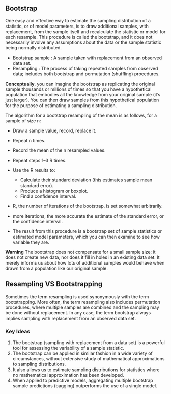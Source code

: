 ## Bootstrap

One easy and effective way to estimate the sampling distribution of a statistic, or of model parameters, is to draw additional 
samples, with replacement, from the sample itself and recalculate the statistic or model for each resample. This procedure is 
called the bootstrap, and it does not necessarily involve any assumptions about the data or the sample statistic being normally
distributed.

- Bootstrap sample : A sample taken with replacement from an observed data set.
- Resampling : The process of taking repeated samples from observed data; includes both bootstrap and permutation (shuffling) 
procedures.

**Conceptually**, you can imagine the bootstrap as replicating the original sample thousands or millions of times so that you have a hypothetical population that embodies all the knowledge from your original sample (it’s just larger). You can then draw samples from this hypothetical population for the purpose of estimating a sampling distribution. 

The algorithm for a bootstrap resampling of the mean is as follows, for a sample of size n:

- Draw a sample value, record, replace it.
- Repeat n times.
- Record the mean of the n resampled values.
- Repeat steps 1–3 R times.
- Use the R results to:
  - Calculate their standard deviation (this estimates sample mean standard error).
  - Produce a histogram or boxplot.
  - Find a confidence interval.
  
- R, the number of iterations of the bootstrap, is set somewhat arbitrarily. 
- more iterations, the more accurate the estimate of the standard error, or the confidence interval. 
- The result from this procedure is a bootstrap set of sample statistics or estimated model parameters, which you can then examine to see how variable they are.

**Warning**
The bootstrap does not compensate for a small sample size; it does not create new data, nor does it fill in holes in an existing data set. It merely informs us about how lots of additional samples would behave when drawn from a population like our original sample.

## Resampling VS Bootstrapping

Sometimes the term resampling is used synonymously with the term bootstrapping. More often, the term resampling also includes permutation procedures, where multiple samples are combined and the sampling may be done without replacement. In any case, the term bootstrap always implies sampling with replacement from an observed data set.



### Key Ideas

1. The bootstrap (sampling with replacement from a data set) is a powerful tool for assessing the variability of a sample statistic.
2. The bootstrap can be applied in similar fashion in a wide variety of circumstances, without extensive study of mathematical approximations to sampling distributions.
3. It also allows us to estimate sampling distributions for statistics where no mathematical approximation has been developed.
4. When applied to predictive models, aggregating multiple bootstrap sample predictions (bagging) outperforms the use of a single model.


